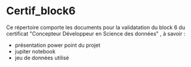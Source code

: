 # Certif_block6

Ce répertoire comporte les documents pour la validatation du block 6 du certificat "Concepteur Développeur en Science des données"  , à savoir :
  - présentation power point du projet
  - jupiter notebook
  - jeu de données utilisé

